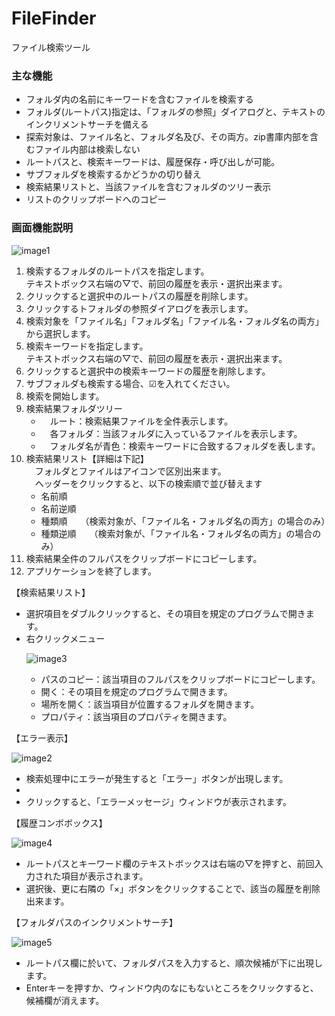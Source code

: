 # FileFinder
ファイル検索ツール

<h3>主な機能</h3>
<ul>
<li>フォルダ内の名前にキーワードを含むファイルを検索する</li>
<li>フォルダ(ルートパス)指定は、「フォルダの参照」ダイアログと、テキストのインクリメントサーチを備える</li>
<li>探索対象は、ファイル名と、フォルダ名及び、その両方。zip書庫内部を含むファイル内部は検索しない</li>
<li>ルートパスと、検索キーワードは、履歴保存・呼び出しが可能。</li>
<li>サブフォルダを検索するかどうかの切り替え</li>
<li>検索結果リストと、当該ファイルを含むフォルダのツリー表示</li>
<li>リストのクリップボードへのコピー</li>
</ul>

<h3>画面機能説明</h3>

![image1](https://user-images.githubusercontent.com/33775885/34511019-32327762-f09c-11e7-9915-af30a6d07b4f.jpg)
<ol>			
<li>	検索するフォルダのルートパスを指定します。	<br>	
	   テキストボックス右端の▽で、前回の履歴を表示・選択出来ます。		</li>
<li>	クリックすると選択中のルートパスの履歴を削除します。		</li>
<li>	クリックするトフォルダの参照ダイアログを表示します。		</li>
<li>	検索対象を「ファイル名」「フォルダ名」「ファイル名・フォルダ名の両方」から選択します。		</li>
<li>	検索キーワードを指定します。	<br>	
	   テキストボックス右端の▽で、前回の履歴を表示・選択出来ます。		</li>
<li>	クリックすると選択中の検索キーワードの履歴を削除します。		</li>
<li>	サブフォルダも検索する場合、☑を入れてください。		</li>
<li>	検索を開始します。		</li>
<li>	検索結果フォルダツリー	<br>	

<ul><li>	　ルート：検索結果ファイルを全件表示します。		</li>
<li>	　各フォルダ：当該フォルダに入っているファイルを表示します。		</li>
<li>	　フォルダ名が青色：検索キーワードに合致するフォルダを表します。		</li>
</ul>

<li>	検索結果リスト【詳細は下記】		<br>
	　フォルダとファイルはアイコンで区別出来ます。<br>		
	　ヘッダーをクリックすると、以下の検索順で並び替えます		<br>
<ul><li>	名前順		</li>
<li>	名前逆順		</li>
<li>	種類順　　（検索対象が、「ファイル名・フォルダ名の両方」の場合のみ）		</li>
<li>	種類逆順　　（検索対象が、「ファイル名・フォルダ名の両方」の場合のみ）		</li>
</ul>
<li>	検索結果全件のフルパスをクリップボードにコピーします。		</li>
<li>	アプリケーションを終了します。		</li>
</ol>

【検索結果リスト】
<ul>
  <li>選択項目をダブルクリックすると、その項目を規定のプログラムで開きます。</li>
  <li>右クリックメニュー

![image3](https://user-images.githubusercontent.com/33775885/34511021-329cad30-f09c-11e7-84ce-b7ee83902c65.jpg)
 
 <ul>
     <li>	パスのコピー：該当項目のフルパスをクリップボードにコピーします。	</li>
     <li>	開く：その項目を規定のプログラムで開きます。	</li>
     <li>	場所を開く：該当項目が位置するフォルダを開きます。	</li>
     <li>	プロパティ：該当項目のプロパティを開きます。	</li>
  </ul>  
  </li>
 </ul>

【エラー表示】

![image2](https://user-images.githubusercontent.com/33775885/34511020-326c84de-f09c-11e7-8a2d-cda20668fe45.jpg)

<ul>
  <li>検索処理中にエラーが発生すると「エラー」ボタンが出現します。<li>
  <li>クリックすると、「エラーメッセージ」ウィンドウが表示されます。</li>
  </ul>
【履歴コンボボックス】

![image4](https://user-images.githubusercontent.com/33775885/34511022-32cfac30-f09c-11e7-9b90-b591b1c8d5d9.jpg)

 <ul>
   <Li>ルートパスとキーワード欄のテキストボックスは右端の▽を押すと、前回入力された項目が表示されます。</li>
   <li>選択後、更に右隣の「×」ボタンをクリックすることで、該当の履歴を削除出来ます。</li>
  </ul>
 【フォルダパスのインクリメントサーチ】

![image5](https://user-images.githubusercontent.com/33775885/34511023-3361e49c-f09c-11e7-97d1-aff8533d612e.jpg)

<ul>
  <li>ルートパス欄に於いて、フォルダパスを入力すると、順次候補が下に出現します。</li>
  <li>Enterキーを押すか、ウィンドウ内のなにもないところをクリックすると、候補欄が消えます。</li>
</ul>
